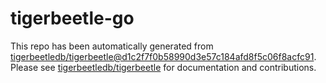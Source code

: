 # tigerbeetle-go
This repo has been automatically generated from [tigerbeetledb/tigerbeetle@d1c2f7f0b58990d3e57c184afd8f5c06f8acfc91](https://github.com/tigerbeetledb/tigerbeetle/commit/d1c2f7f0b58990d3e57c184afd8f5c06f8acfc91). Please see [tigerbeetledb/tigerbeetle](https://github.com/tigerbeetledb/tigerbeetle) for documentation and contributions.

